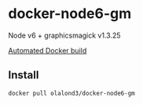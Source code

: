 # docker-node6-gm

Node v6 + graphicsmagick v1.3.25

[Automated Docker build](https://hub.docker.com/r/olalond3/docker-node6-gm)

## Install

```bash
docker pull olalond3/docker-node6-gm
```